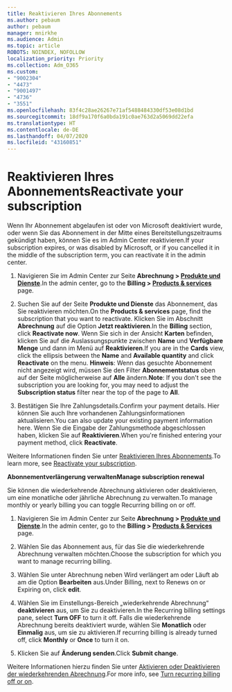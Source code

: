 ```yaml
---
title: Reaktivieren Ihres Abonnements
ms.author: pebaum
author: pebaum
manager: mnirkhe
ms.audience: Admin
ms.topic: article
ROBOTS: NOINDEX, NOFOLLOW
localization_priority: Priority
ms.collection: Adm_O365
ms.custom:
- "9002304"
- "4473"
- "9001497"
- "4736"
- "3551"
ms.openlocfilehash: 83f4c28ae26267e71af5488484330df53e08d1bd
ms.sourcegitcommit: 18df9a170f6a0bda191c0ae763d2a5069dd22efa
ms.translationtype: HT
ms.contentlocale: de-DE
ms.lasthandoff: 04/07/2020
ms.locfileid: "43160851"
---
```

# <a name="reactivate-your-subscription"></a><span data-ttu-id="51b5d-102">Reaktivieren Ihres Abonnements</span><span class="sxs-lookup"><span data-stu-id="51b5d-102">Reactivate your subscription</span></span>

<span data-ttu-id="51b5d-103">Wenn Ihr Abonnement abgelaufen ist oder von Microsoft deaktiviert wurde, oder wenn Sie das Abonnement in der Mitte eines Bereitstellungszeitraums gekündigt haben, können Sie es im Admin Center reaktivieren.</span><span class="sxs-lookup"><span data-stu-id="51b5d-103">If your subscription expires, or was disabled by Microsoft, or if you cancelled it in the middle of the subscription term, you can reactivate it in the admin center.</span></span> 

1. <span data-ttu-id="51b5d-104">Navigieren Sie im Admin Center zur Seite **Abrechnung > [Produkte und Dienste](https://go.microsoft.com/fwlink/p/?linkid=842054)**.</span><span class="sxs-lookup"><span data-stu-id="51b5d-104">In the admin center, go to the **Billing > [Products & services](https://go.microsoft.com/fwlink/p/?linkid=842054)** page.</span></span>

2. <span data-ttu-id="51b5d-105">Suchen Sie auf der Seite **Produkte und Dienste** das Abonnement, das Sie reaktivieren möchten.</span><span class="sxs-lookup"><span data-stu-id="51b5d-105">On the **Products & services** page, find the subscription that you want to reactivate.</span></span>  <span data-ttu-id="51b5d-106">Klicken Sie im Abschnitt **Abrechnung** auf die Option **Jetzt reaktivieren**.</span><span class="sxs-lookup"><span data-stu-id="51b5d-106">In the **Billing** section, click **Reactivate now**.</span></span>  <span data-ttu-id="51b5d-107">Wenn Sie sich in der Ansicht **Karten** befinden, klicken Sie auf die Auslassungspunkte zwischen **Name** und **Verfügbare Menge** und dann im Menü auf **Reaktivieren**.</span><span class="sxs-lookup"><span data-stu-id="51b5d-107">If you are in the **Cards** view, click the ellipsis between the **Name** and **Available quantity** and click **Reactivate** on the menu.</span></span> <span data-ttu-id="51b5d-108">**Hinweis**: Wenn das gesuchte Abonnement nicht angezeigt wird, müssen Sie den Filter **Abonnementstatus** oben auf der Seite möglicherweise auf **Alle** ändern.</span><span class="sxs-lookup"><span data-stu-id="51b5d-108">**Note**: If you don't see the subscription you are looking for, you may need to adjust the **Subscription status** filter near the top of the page to **All**.</span></span>

3. <span data-ttu-id="51b5d-109">Bestätigen Sie Ihre Zahlungsdetails.</span><span class="sxs-lookup"><span data-stu-id="51b5d-109">Confirm your payment details.</span></span>  <span data-ttu-id="51b5d-110">Hier können Sie auch Ihre vorhandenen Zahlungsinformationen aktualisieren.</span><span class="sxs-lookup"><span data-stu-id="51b5d-110">You can also update your existing payment information here.</span></span>  <span data-ttu-id="51b5d-111">Wenn Sie die Eingabe der Zahlungsmethode abgeschlossen haben, klicken Sie auf **Reaktivieren**.</span><span class="sxs-lookup"><span data-stu-id="51b5d-111">When you're finished entering your payment method, click **Reactivate**.</span></span>

<span data-ttu-id="51b5d-112">Weitere Informationen finden Sie unter [Reaktivieren Ihres Abonnements](https://docs.microsoft.com/office365/admin/subscriptions-and-billing/reactivate-your-subscription).</span><span class="sxs-lookup"><span data-stu-id="51b5d-112">To learn more, see [Reactivate your subscription](https://docs.microsoft.com/office365/admin/subscriptions-and-billing/reactivate-your-subscription).</span></span>

<span data-ttu-id="51b5d-113">**Abonnementverlängerung verwalten**</span><span class="sxs-lookup"><span data-stu-id="51b5d-113">**Manage subscription renewal**</span></span>

<span data-ttu-id="51b5d-114">Sie können die wiederkehrende Abrechnung aktivieren oder deaktivieren, um eine monatliche oder jährliche Abrechnung zu verwalten.</span><span class="sxs-lookup"><span data-stu-id="51b5d-114">To manage monthly or yearly billing you can toggle Recurring billing on or off.</span></span>

1. <span data-ttu-id="51b5d-115">Navigieren Sie im Admin Center zur Seite **Abrechnung > [Produkte und Dienste](https://go.microsoft.com/fwlink/p/?linkid=842054)**.</span><span class="sxs-lookup"><span data-stu-id="51b5d-115">In the admin center, go to the **Billing > [Products & Services](https://go.microsoft.com/fwlink/p/?linkid=842054)** page.</span></span>

2. <span data-ttu-id="51b5d-116">Wählen Sie das Abonnement aus, für das Sie die wiederkehrende Abrechnung verwalten möchten.</span><span class="sxs-lookup"><span data-stu-id="51b5d-116">Choose the subscription for which you want to manage recurring billing.</span></span> 

3. <span data-ttu-id="51b5d-117">Wählen Sie unter Abrechnung neben Wird verlängert am oder Läuft ab am die Option **Bearbeiten** aus.</span><span class="sxs-lookup"><span data-stu-id="51b5d-117">Under Billing, next to Renews on or Expiring on, click **edit**.</span></span>

4. <span data-ttu-id="51b5d-118">Wählen Sie im Einstellungs-Bereich „wiederkehrende Abrechnung“ **deaktivieren** aus, um Sie zu deaktivieren.</span><span class="sxs-lookup"><span data-stu-id="51b5d-118">In the Recurring billing settings pane, select **Turn OFF** to turn it off.</span></span> <span data-ttu-id="51b5d-119">Falls die wiederkehrende Abrechnung bereits deaktiviert wurde, wählen Sie **Monatlich** oder **Einmalig** aus, um sie zu aktivieren.</span><span class="sxs-lookup"><span data-stu-id="51b5d-119">If recurring billing is already turned off, click **Monthly** or **Once** to turn it on.</span></span> 

5. <span data-ttu-id="51b5d-120">Klicken Sie auf **Änderung senden**.</span><span class="sxs-lookup"><span data-stu-id="51b5d-120">Click **Submit change**.</span></span>

<span data-ttu-id="51b5d-121">Weitere Informationen hierzu finden Sie unter [Aktivieren oder Deaktivieren der wiederkehrenden Abrechnung](https://docs.microsoft.com/office365/admin/subscriptions-and-billing/renew-your-subscription#turn-recurring-billing-off-or-on).</span><span class="sxs-lookup"><span data-stu-id="51b5d-121">For more info, see [Turn recurring billing off or on](https://docs.microsoft.com/office365/admin/subscriptions-and-billing/renew-your-subscription#turn-recurring-billing-off-or-on).</span></span>
